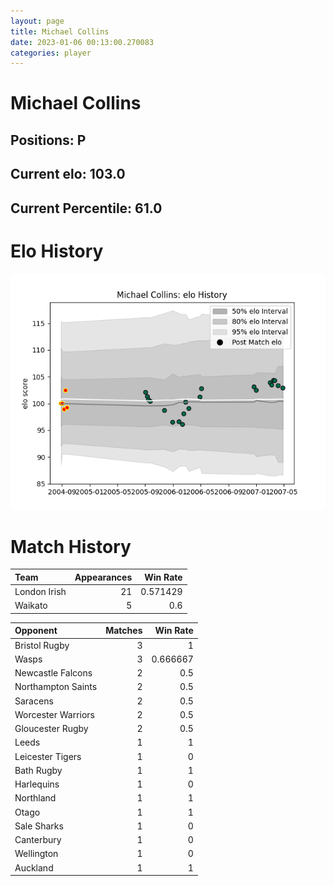 ```yaml
---  
layout: page  
title: Michael Collins  
date: 2023-01-06 00:13:00.270083  
categories: player  
---
```

# Michael Collins

## Positions: P

## Current elo: 103.0

## Current Percentile: 61.0

# Elo History


![elo history](history_MichaelCollins.png)
# Match History


| Team         |   Appearances |   Win Rate |
|:-------------|--------------:|-----------:|
| London Irish |            21 |   0.571429 |
| Waikato      |             5 |   0.6      |

| Opponent           |   Matches |   Win Rate |
|:-------------------|----------:|-----------:|
| Bristol Rugby      |         3 |   1        |
| Wasps              |         3 |   0.666667 |
| Newcastle Falcons  |         2 |   0.5      |
| Northampton Saints |         2 |   0.5      |
| Saracens           |         2 |   0.5      |
| Worcester Warriors |         2 |   0.5      |
| Gloucester Rugby   |         2 |   0.5      |
| Leeds              |         1 |   1        |
| Leicester Tigers   |         1 |   0        |
| Bath Rugby         |         1 |   1        |
| Harlequins         |         1 |   0        |
| Northland          |         1 |   1        |
| Otago              |         1 |   1        |
| Sale Sharks        |         1 |   0        |
| Canterbury         |         1 |   0        |
| Wellington         |         1 |   0        |
| Auckland           |         1 |   1        |